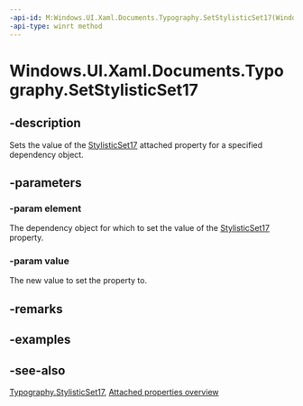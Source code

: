 ```yaml
---
-api-id: M:Windows.UI.Xaml.Documents.Typography.SetStylisticSet17(Windows.UI.Xaml.DependencyObject,System.Boolean)
-api-type: winrt method
---
```


<!-- Method syntax
public void SetStylisticSet17(Windows.UI.Xaml.DependencyObject element, System.Boolean value)
-->

# Windows.UI.Xaml.Documents.Typography.SetStylisticSet17

## -description
Sets the value of the [StylisticSet17](typography_stylisticset17.md) attached property for a specified dependency object.



## -parameters
### -param element
The dependency object for which to set the value of the [StylisticSet17](typography_stylisticset17.md) property.

### -param value
The new value to set the property to.

## -remarks

## -examples

## -see-also

[Typography.StylisticSet17](typography_stylisticset17.md), [Attached properties overview](/windows/uwp/xaml-platform/attached-properties-overview)
